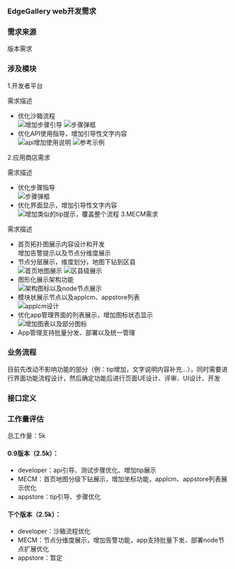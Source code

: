 ### EdgeGallery web开发需求

### 需求来源
版本需求

### 涉及模块

1.开发者平台

需求描述
- 优化沙箱流程  
![增加步骤引导](https://images.gitee.com/uploads/images/2020/0811/164305_7a8a0ad8_7625361.png "屏幕截图.png")
![步骤弹框](https://images.gitee.com/uploads/images/2020/0811/164422_c6b3af25_7625361.png "屏幕截图.png")
- 优化API使用指导，增加引导性文字内容  
![api增加使用说明](https://images.gitee.com/uploads/images/2020/0811/164517_2a349de7_7625361.png "屏幕截图.png")
![参考示例](https://images.gitee.com/uploads/images/2020/0811/171118_326c3342_7625361.png "屏幕截图.png")

2.应用商店需求

需求描述
- 优化步骤指导  
![步骤弹框](https://images.gitee.com/uploads/images/2020/0811/164422_c6b3af25_7625361.png "屏幕截图.png")
- 优化界面显示，增加引导性文字内容  
![增加类似的tip提示，覆盖整个流程](https://images.gitee.com/uploads/images/2020/0811/164701_ced3b8b0_7625361.png "屏幕截图.png")
3.MECM需求

需求描述
- 首页拓扑图展示内容设计和开发  
增加告警提示以及节点分维度展示
- 节点分层展示，维度划分，地图下钻到区县  
![首页地图展示](https://images.gitee.com/uploads/images/2020/0811/164038_e16759cf_7625361.png "屏幕截图.png")
![区县级展示](https://images.gitee.com/uploads/images/2020/0811/164134_d7fd461f_7625361.png "屏幕截图.png")
- 图形化展示架构功能  
![架构图标以及node节点展示](https://images.gitee.com/uploads/images/2020/0811/163924_676aca32_7625361.png "屏幕截图.png")
- 模块状展示节点以及applcm、appstore列表  
![applcm设计](https://images.gitee.com/uploads/images/2020/0811/163837_0473576f_7625361.png "屏幕截图.png")
- 优化app管理界面的列表展示，增加图标状态显示  
 ![增加图表以及部分图标](https://images.gitee.com/uploads/images/2020/0811/170616_4035b7b4_7625361.png "屏幕截图.png")
- App管理支持批量分发、部署以及统一管理
### 业务流程
目前先改动不影响功能的部分（例：tip增加，文字说明内容补充...），同时需要进行界面功能流程设计，然后确定功能后进行页面UE设计、评审、UI设计、开发

### 接口定义

### 工作量评估
总工作量：5k  
#### 0.9版本（2.5k）：
- developer：api引导、测试步骤优化、增加tip展示
- MECM：首页地图分级下钻展示，增加坐标功能，applcm、appstore列表展示优化
- appstore：tip引导、步骤优化 
#### 下个版本（2.5k）：
- developer：沙箱流程优化
- MECM：节点分维度展示，增加告警功能，app支持批量下发、部署node节点扩展优化
- appstore：暂定
